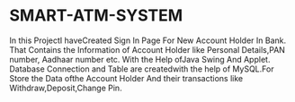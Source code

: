 # SMART-ATM-SYSTEM
In this ProjectI haveCreated Sign In Page For New Account Holder In Bank. That Contains the Information of Account Holder like Personal Details,PAN number, Aadhaar number etc. With the Help ofJava Swing And Applet.  Database Connection and Table are createdwith the help of MySQL.For Store the Data ofthe Account Holder And their transactions like Withdraw,Deposit,Change Pin.
